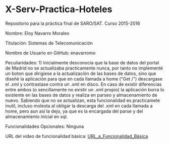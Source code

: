 # X-Serv-Practica-Hoteles
Repositorio para la práctica final de SARO/SAT. Curso 2015-2016 



Nombre: Eloy Navarro Morales

Titulación: Sistemas de Telecomunicación

Nombre de Usuario en GitHub: enavarromo

Peculiaridades:
    1) Inicialmente desconocía que la base de datos del portal de Madrid no se
    actualizaba practicamente nunca, por tanto no implementé un boton que dirigiese
    a la actualización de las bases de datos, sino que diseñé la aplicación para que
    en cada llamada a home ("Get /") descargase el .xml y contrastase contra un .xml
    en disco. En caso de existir diferencias entre ambos (o sencillamente no
    existir un .xml propio) la aplicación borra lo existente en las bases de datos
    y realiza en parseo y almacenamiento de nuevo. Sabiendo que no se actualizan,
    esta funcionalidad es practicamete inutil, incluso molesta al obligar la
    descarga del .xml en cada llamada a home, pero aun así la dejo, ya que es la
    encargada del parse y del almacenamiento inicial en sql.

Funcionalidades Opcionales: Ninguna

URL del vídeo de funcionalidad básica: [URL_a_Funcionalidad_Básica](https://www.youtube.com/watch?v=2XMKPqCFe3Y)


